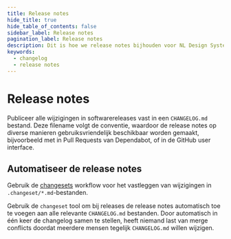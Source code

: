 ```yaml
---
title: Release notes
hide_title: true
hide_table_of_contents: false
sidebar_label: Release notes
pagination_label: Release notes
description: Dit is hoe we release notes bijhouden voor NL Design System.
keywords:
  - changelog
  - release notes
---
```


# Release notes

Publiceer alle wijzigingen in softwarereleases vast in een `CHANGELOG.md` bestand. Deze filename volgt de conventie, waardoor de release notes op diverse manieren gebruiksvriendelijk beschikbaar worden gemaakt, bijvoorbeeld met in Pull Requests van Dependabot, of in de GitHub user interface.

## Automatiseer de release notes

Gebruik de [changesets](https://github.com/changesets/changesets) workflow voor het vastleggen van wijzigingen in `.changeset/*.md`-bestanden.

Gebruik de `changeset` tool om bij releases de release notes automatisch toe te voegen aan alle relevante `CHANGELOG.md` bestanden. Door automatisch in één keer de changelog samen te stellen, heeft niemand last van merge conflicts doordat meerdere mensen tegelijk `CHANGELOG.md` willen wijzigen.
